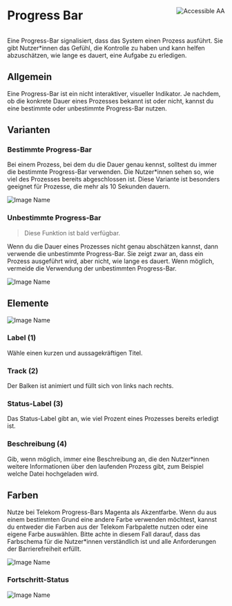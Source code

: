 <div style="display: inline-flex; align-items: center; justify-content: space-between; width: 100%;">
    <h1>Progress Bar</h1>
    <img src="assets/aa.png" alt="Accessible AA" />
</div>

Eine Progress-Bar signalisiert, dass das System einen Prozess ausführt. Sie gibt Nutzer\*innen das Gefühl, die Kontrolle zu haben und kann helfen abzuschätzen, wie lange es dauert, eine Aufgabe zu erledigen.

## Allgemein

Eine Progress-Bar ist ein nicht interaktiver, visueller Indikator. Je nachdem, ob die konkrete Dauer eines Prozesses bekannt ist oder nicht, kannst du eine bestimmte oder unbestimmte Progress-Bar nutzen.

## Varianten

### Bestimmte Progress-Bar

Bei einem Prozess, bei dem du die Dauer genau kennst, solltest du immer die bestimmte Progress-Bar verwenden. Die Nutzer\*innen sehen so, wie viel des Prozesses bereits abgeschlossen ist. Diese Variante ist besonders geeignet für Prozesse, die mehr als 10 Sekunden dauern.

![Image Name](assets/3_components/progress-bar/pb_determinate_procent-done.png)

### Unbestimmte Progress-Bar

> Diese Funktion ist bald verfügbar.

Wenn du die Dauer eines Prozesses nicht genau abschätzen kannst, dann verwende die unbestimmte Progress-Bar. Sie zeigt zwar an, dass ein Prozess ausgeführt wird, aber nicht, wie lange es dauert. Wenn möglich, vermeide die Verwendung der unbestimmten Progress-Bar.

![Image Name](assets/3_components/progress-bar/pb-indeterminate.png)

## Elemente

![Image Name](assets/3_components/progress-bar/pb_elements.png)

### Label (1)

Wähle einen kurzen und aussagekräftigen Titel.

### Track (2)

Der Balken ist animiert und füllt sich von links nach rechts.

### Status-Label (3)

Das Status-Label gibt an, wie viel Prozent eines Prozesses bereits erledigt ist.

### Beschreibung (4)

Gib, wenn möglich, immer eine Beschreibung an, die den Nutzer\*innen weitere Informationen über den laufenden Prozess gibt, zum Beispiel welche Datei hochgeladen wird.

## Farben

Nutze bei Telekom Progress-Bars Magenta als Akzentfarbe. Wenn du aus einem bestimmten Grund eine andere Farbe verwenden möchtest, kannst du entweder die Farben aus der Telekom Farbpalette nutzen oder eine eigene Farbe auswählen. Bitte achte in diesem Fall darauf, dass das Farbschema für die Nutzer\*innen verständlich ist und alle Anforderungen der Barrierefreiheit erfüllt.

![Image Name](assets/3_components/progress-bar/pb-in-custom-color_de.png)

### Fortschritt-Status

![Image Name](assets/3_components/progress-bar/pb_states-de.png)
